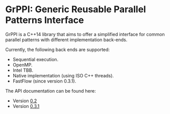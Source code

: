 # GrPPI: Generic Reusable Parallel Patterns Interface

GrPPI is a C++14 library that aims to offer a simplified interface for common
parallel patterns with different implementation back-ends.

Currently, the following back ends are supported:

* Sequential execution.
* OpenMP.
* Intel TBB.
* Native implementation (using ISO C++ threads).
* FastFlow (since version 0.3.1).

The API documentation can be found here:

* Version [0.2](0.2/index.html)
* Version [0.3.1](0.3.1/index.html)
